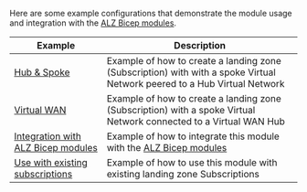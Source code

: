 <!-- markdownlint-disable MD041 -->
Here are some example configurations that demonstrate the module usage and integration with the [ALZ Bicep modules][alz_bicep_module].

| Example                                                                      | Description                                                                                                              |
| ---------------------------------------------------------------------------- | ------------------------------------------------------------------------------------------------------------------------ |
| [Hub & Spoke](Example-1-Hub-and-Spoke)                                       | Example of how to create a landing zone (Subscription) with with a spoke Virtual Network peered to a Hub Virtual Network |
| [Virtual WAN](Example-2-Virtual-WAN)                                         | Example of how to create a landing zone (Subscription) with a spoke Virtual Network connected to a Virtual WAN Hub       |
| [Integration with ALZ Bicep modules](Example-3-Integration-with-ALZ-module)  | Example of how to integrate this module with the [ALZ Bicep modules][alz_bicep_module]                                   |
| [Use with existing subscriptions](Example-4-Use-with-existing-subscriptions) | Example of how to use this module with existing landing zone Subscriptions                                               |

[alz_bicep_module]: https://aka.ms/alz/bicep
